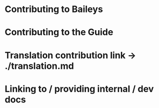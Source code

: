 # Contributing to Baileys

# Contributing to the Guide

# Translation contribution link -> ./translation.md

# Linking to / providing internal / dev docs
